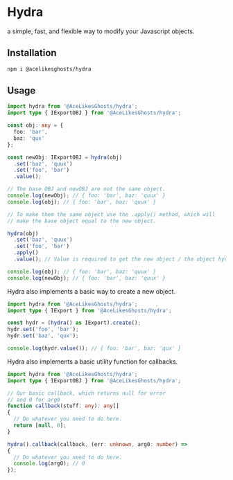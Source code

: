 # Hydra

a simple, fast, and flexible way to modify your Javascript objects.

## Installation

```bash
npm i @acelikesghosts/hydra
```

## Usage

```ts
import hydra from '@AceLikesGhosts/hydra';
import type { IExportOBJ } from '@AceLikesGhosts/hydra';

const obj: any = {
  foo: 'bar', 
  baz: 'qux'
};

const newObj: IExportOBJ = hydra(obj)
  .set('baz', 'quux')
  .set('foo', 'bar')
  .value();

// The base OBJ and newOBJ are not the same object.
console.log(newObj); // { foo: 'bar', baz: 'quux' }
console.log(obj); // { foo: 'bar', baz: 'quux' }

// To make them the same object use the .apply() method, which will
// make the base object equal to the new object.

hydra(obj)
  .set('baz', 'quux')
  .set('foo', 'bar')
  .apply()
  .value(); // Value is required to get the new object / the object hydra is working on.

console.log(obj); // { foo: 'bar', baz: 'quux' }
console.log(newObj); // { foo: 'bar', baz: 'quux' }
```

Hydra also implements a basic way to create a new object.

```ts
import hydra from '@AceLikesGhosts/hydra';
import type { IExport } from '@AceLikesGhosts/hydra';

const hydr = (hydra() as IExport).create();
hydr.set('foo', 'bar');
hydr.set('baz', 'qux');

console.log(hydr.value()); // { foo: 'bar', baz: 'qux' }
```

Hydra also implements a basic utility function for callbacks.

```ts
import hydra from '@AceLikesGhosts/hydra';
import type { IExportOBJ } from '@AceLikesGhosts/hydra';

// Our basic callback, which returns null for error
// and 0 for arg0
function callback(stuff: any): any[]
{
  // Do whatever you need to do here.
  return [null, 0];
}

hydra().callback(callback, (err: unknown, arg0: number) =>
{
  // Do whatever you need to do here.
  console.log(arg0); // 0
});
```